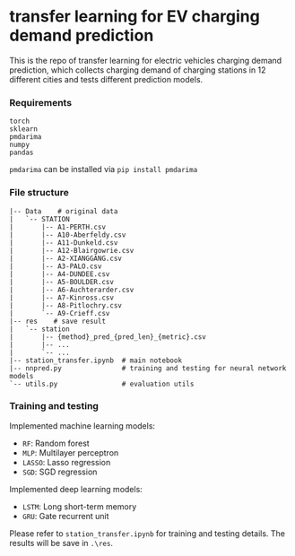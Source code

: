 

# transfer learning for EV charging demand prediction

This is the repo of transfer learning for electric vehicles charging demand prediction, which collects charging demand of charging stations in 12 different cities and tests different prediction models.


### Requirements

```
torch
sklearn
pmdarima
numpy 
pandas
```

`pmdarima` can be installed via `pip install pmdarima`

### File structure

```
|-- Data    # original data
|   `-- STATION
|       |-- A1-PERTH.csv
|       |-- A10-Aberfeldy.csv
|       |-- A11-Dunkeld.csv
|       |-- A12-Blairgowrie.csv
|       |-- A2-XIANGGANG.csv
|       |-- A3-PALO.csv
|       |-- A4-DUNDEE.csv
|       |-- A5-BOULDER.csv
|       |-- A6-Auchterarder.csv
|       |-- A7-Kinross.csv
|       |-- A8-Pitlochry.csv
|       `-- A9-Crieff.csv
|-- res    # save result
|   `-- station
|       |-- {method}_pred_{pred_len}_{metric}.csv
|       |-- ...
|       `-- ...
|-- station_transfer.ipynb  # main notebook
|-- nnpred.py               # training and testing for neural network models
`-- utils.py                # evaluation utils
```


### Training and testing

Implemented machine learning models:
+ `RF`: Random forest
+ `MLP`: Multilayer perceptron
+ `LASSO`: Lasso regression 
+ `SGD`: SGD regression

Implemented deep learning models:
+ `LSTM`: Long short-term memory
+ `GRU`: Gate recurrent unit

Please refer to `station_transfer.ipynb` for training and testing details.
The results will be save in `.\res`.